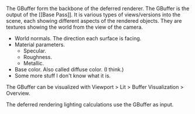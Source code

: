 The GBuffer form the backbone of the deferred renderer.
The GBuffer is the output of the [[Base Pass]].
It is various types of views/versions into the scene, each showing different aspects of the rendered objects.
They are textures showing the world from the view of the camera.
- World normals. The direction each surface is facing.
- Material parameters.
	- Specular.
	- Roughness.
	- Metallic.
- Base color. Also called diffuse color. (I think.)
- Some more stuff I don't know what it is.

The GBuffer can be visualized with Viewport > Lit > Buffer Visualization > Overview.

The deferred rendering lighting calculations use the GBuffer as input.
